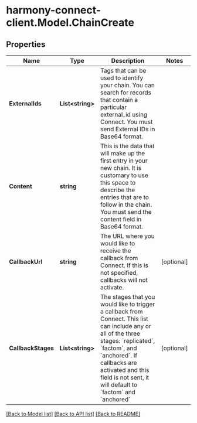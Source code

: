 # harmony-connect-client.Model.ChainCreate
## Properties

Name | Type | Description | Notes
------------ | ------------- | ------------- | -------------
**ExternalIds** | **List&lt;string&gt;** | Tags that can be used to identify your chain. You can search for records that contain a particular external_id using Connect. You must send External IDs in Base64 format. | 
**Content** | **string** | This is the data that will make up the first entry in your new chain. It is customary to use this space to describe the entries that are to follow in the chain. You must send the content field in Base64 format. | 
**CallbackUrl** | **string** | The URL where you would like to receive the callback from Connect. If this is not specified, callbacks will not activate. | [optional] 
**CallbackStages** | **List&lt;string&gt;** | The stages that you would like to trigger a callback from Connect. This list can include any or all of the three stages: &#x60;replicated&#x60;, &#x60;factom&#x60;, and &#x60;anchored&#x60;. If callbacks are activated and this field is not sent, it will default to &#x60;factom&#x60; and &#x60;anchored&#x60; | [optional] 

[[Back to Model list]](../README.md#documentation-for-models) [[Back to API list]](../README.md#documentation-for-api-endpoints) [[Back to README]](../README.md)

